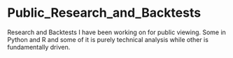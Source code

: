 # Public_Research_and_Backtests
Research and Backtests I have been working on for public viewing. Some in Python and R and some of it is purely technical analysis while other is fundamentally driven. 
